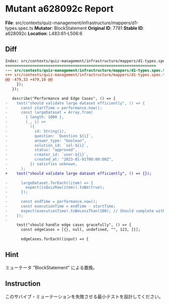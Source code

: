 # Mutant a628092c Report

**File**: src/contexts/quiz-management/infrastructure/mappers/d1-types.spec.ts
**Mutator**: BlockStatement
**Original ID**: 7781
**Stable ID**: a628092c
**Location**: L483:61–L506:6

## Diff

```diff
Index: src/contexts/quiz-management/infrastructure/mappers/d1-types.spec.ts
===================================================================
--- src/contexts/quiz-management/infrastructure/mappers/d1-types.spec.ts	original
+++ src/contexts/quiz-management/infrastructure/mappers/d1-types.spec.ts	mutated #7781
@@ -479,33 +479,10 @@
     });
   });
 
   describe("Performance and Edge Cases", () => {
-    test("should validate large dataset efficiently", () => {
-      const startTime = performance.now();
-      const largeDataset = Array.from(
-        { length: 1000 },
-        (_, i) =>
-          ({
-            id: String(i),
-            question: `Question ${i}`,
-            answer_type: "boolean",
-            solution_id: `sol-${i}`,
-            status: "approved",
-            creator_id: `user-${i}`,
-            created_at: "2023-01-01T00:00:00Z",
-          }) satisfies unknown,
-      );
+    test("should validate large dataset efficiently", () => {});
 
-      largeDataset.forEach((item) => {
-        expect(isQuizRow(item)).toBe(true);
-      });
-
-      const endTime = performance.now();
-      const executionTime = endTime - startTime;
-      expect(executionTime).toBeLessThan(100); // Should complete within 100ms
-    });
-
     test("should handle edge cases gracefully", () => {
       const edgeCases = [{}, null, undefined, "", 123, []];
 
       edgeCases.forEach((input) => {
```

## Hint

ミューテータ "BlockStatement" による置換。

## Instruction

このサバイブ・ミューテーションを失敗させる最小テストを設計してください。
